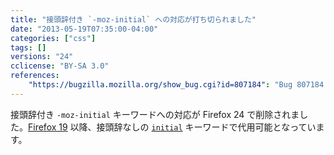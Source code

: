 ```yaml
---
title: "接頭辞付き `-moz-initial` への対応が打ち切られました"
date: "2013-05-19T07:35:00-04:00"
categories: ["css"]
tags: []
versions: "24"
cclicense: "BY-SA 3.0"
references:
    "https://bugzilla.mozilla.org/show_bug.cgi?id=807184": "Bug 807184 – Remove support for prefixed \"-moz-initial\" CSS keyword, now that we support it unprefixed"
---
```

接頭辞付き `-moz-initial` キーワードへの対応が Firefox 24 で削除されました。[Firefox 19](http://www.fxsitecompat.com/ja/versions/19/) 以降、接頭辞なしの [`initial`](https://developer.mozilla.org/ja/docs/Web/CSS/initial) キーワードで代用可能となっています。
